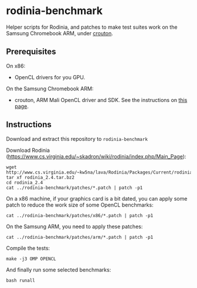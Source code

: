 rodinia-benchmark
=================

Helper scripts for Rodinia, and patches to make test suites work on the Samsung Chromebook ARM, under [crouton](https://github.com/dnschneid/crouton).

Prerequisites
-------------

On x86:
 - OpenCL drivers for you GPU.

On the Samsung Chromebook ARM:
 - crouton, ARM Mali OpenCL driver and SDK. See the instructions on [this page](http://drinkcat.blogspot.sg/2013/11/opencl-on-samsung-chromebook-arm-under.html).

Instructions
------------

Download and extract this repository to `rodinia-benchmark`

Download Rodinia (https://www.cs.virginia.edu/~skadron/wiki/rodinia/index.php/Main_Page):
```
wget http://www.cs.virginia.edu/~kw5na/lava/Rodinia/Packages/Current/rodinia_2.4.tar.bz2
tar xf rodinia_2.4.tar.bz2
cd rodinia_2.4
cat ../rodinia-benchmark/patches/*.patch | patch -p1
```

On a x86 machine, if your graphics card is a bit dated, you can apply some patch to reduce the work size of some OpenCL benchmarks:
```
cat ../rodinia-benchmark/patches/x86/*.patch | patch -p1
```

On the Samsung ARM, you need to apply these patches:
```
cat ../rodinia-benchmark/patches/arm/*.patch | patch -p1
```

Compile the tests:
```
make -j3 OMP OPENCL
```

And finally run some selected benchmarks:
```
bash runall
```


